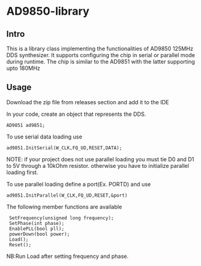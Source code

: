 # AD9850-library



## Intro

This is a library class implementing the functionalities of AD9850 125MHz DDS synthesizer. It supports configuring the chip in serial or parallel mode during runtime. The chip is similar to the AD9851 with the latter supporting upto 180MHz

## Usage

Download the zip file from releases section and add it to the IDE

In your code, create an object that represents the DDS.

```
AD9851 ad9851;
```
To use serial data loading use

```
ad9851.InitSerial(W_CLK,FQ_UD,RESET,DATA);
```
NOTE: if your project does not use parallel loading you must tie D0 and D1 to 5V through a 10kOhm resistor. otherwise you have to initialize parallel loading first.

To use parallel loading define a port(Ex. PORTD) and use 

```
ad9851.InitParallel(W_CLK,FQ_UD,RESET,&port)
```
The following member functions are available

     SetFrequency(unsigned long frequency);
     SetPhase(int phase);
     EnablePLL(bool pll);
     powerDown(bool power);
     Load();
     Reset();

NB:Run Load after setting frequency and phase.
